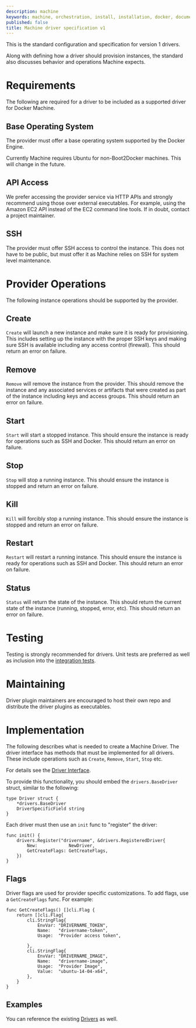```yaml
---
description: machine
keywords: machine, orchestration, install, installation, docker, documentation
published: false
title: Machine driver specification v1
---
```

This is the standard configuration and specification for version 1 drivers.

Along with defining how a driver should provision instances, the standard also discusses behavior and operations Machine expects.

# Requirements

The following are required for a driver to be included as a supported driver for Docker Machine.

## Base Operating System

The provider must offer a base operating system supported by the Docker Engine.

Currently Machine requires Ubuntu for non-Boot2Docker machines. This will change in the future.

## API Access

We prefer accessing the provider service via HTTP APIs and strongly recommend using those over external executables. For example, using the Amazon EC2 API instead of the EC2 command line tools. If in doubt, contact a project maintainer.

## SSH

The provider must offer SSH access to control the instance. This does not have to be public, but must offer it as Machine relies on SSH for system level maintenance.

# Provider Operations

The following instance operations should be supported by the provider.

## Create

`Create` will launch a new instance and make sure it is ready for provisioning. This includes setting up the instance with the proper SSH keys and making sure SSH is available including any access control (firewall). This should return an error on failure.

## Remove

`Remove` will remove the instance from the provider. This should remove the instance and any associated services or artifacts that were created as part of the instance including keys and access groups. This should return an error on failure.

## Start

`Start` will start a stopped instance. This should ensure the instance is ready for operations such as SSH and Docker. This should return an error on failure.

## Stop

`Stop` will stop a running instance. This should ensure the instance is stopped and return an error on failure.

## Kill

`Kill` will forcibly stop a running instance. This should ensure the instance is stopped and return an error on failure.

## Restart

`Restart` will restart a running instance. This should ensure the instance is ready for operations such as SSH and Docker. This should return an error on failure.

## Status

`Status` will return the state of the instance. This should return the current state of the instance (running, stopped, error, etc). This should return an error on failure.

# Testing

Testing is strongly recommended for drivers. Unit tests are preferred as well as inclusion into the [integration tests](https://github.com/docker/machine#integration-tests).

# Maintaining

Driver plugin maintainers are encouraged to host their own repo and distribute the driver plugins as executables.

# Implementation

The following describes what is needed to create a Machine Driver. The driver interface has methods that must be implemented for all drivers. These include operations such as `Create`, `Remove`, `Start`, `Stop` etc.

For details see the [Driver Interface](https://github.com/docker/machine/blob/master/drivers/drivers.go#L24).

To provide this functionality, you should embed the `drivers.BaseDriver` struct, similar to the following:

    type Driver struct {
        *drivers.BaseDriver
        DriverSpecificField string
    }
    

Each driver must then use an `init` func to "register" the driver:

    func init() {
        drivers.Register("drivername", &drivers.RegisteredDriver{
            New:            NewDriver,
            GetCreateFlags: GetCreateFlags,
        })
    }
    

## Flags

Driver flags are used for provider specific customizations. To add flags, use a `GetCreateFlags` func. For example:

    func GetCreateFlags() []cli.Flag {
        return []cli.Flag{
            cli.StringFlag{
                EnvVar: "DRIVERNAME_TOKEN",
                Name:   "drivername-token",
                Usage:  "Provider access token",
    
            },
            cli.StringFlag{
                EnvVar: "DRIVERNAME_IMAGE",
                Name:   "drivername-image",
                Usage:  "Provider Image",
                Value:  "ubuntu-14-04-x64",
            },
        }
    }
    

## Examples

You can reference the existing [Drivers](https://github.com/docker/machine/tree/master/drivers) as well.